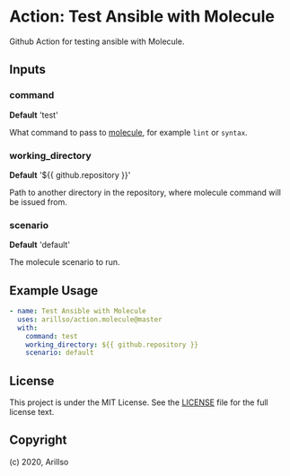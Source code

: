 # Action: Test Ansible with Molecule

Github Action for testing ansible with Molecule.

## Inputs

### command

**Default** 'test'

What command to pass to [molecule](https://molecule.readthedocs.io/en/latest/), for example `lint` or `syntax`.

### working_directory

**Default** '${{ github.repository }}'

Path to another directory in the repository, where molecule command will be issued from.

### scenario

**Default** 'default'

The molecule scenario to run.

## Example Usage

```yaml
- name: Test Ansible with Molecule
  uses: arillso/action.molecule@master
  with:
    command: test
    working_directory: ${{ github.repository }}
    scenario: default
```

## License

<!-- markdownlint-disable -->

This project is under the MIT License. See the [LICENSE](licence) file for the full license text.

<!-- markdownlint-enable -->

## Copyright

(c) 2020, Arillso
